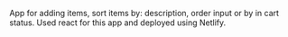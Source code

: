 App for adding items, sort items by: description, order input or by in cart status. Used react for this app and deployed using Netlify. 

